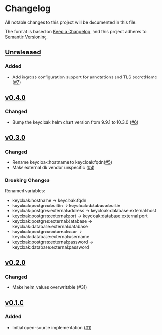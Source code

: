 # Changelog
All notable changes to this project will be documented in this file.

The format is based on [Keep a Changelog](https://keepachangelog.com/en/1.0.0/),
and this project adheres to [Semantic Versioning](https://semver.org/spec/v2.0.0.html).

## [Unreleased]

### Added

- Add ingress configuration support for annotations and TLS secretName ([#7])

## [v0.4.0]

### Changed

- Bump the keycloak helm chart version from 9.9.1 to 10.3.0 ([#6])

## [v0.3.0]

### Changed

- Rename keycloak:hostname to keycloak:fqdn([#5])
- Make external db vendor unspecific ([#4])

### Breaking Changes

Renamed variables:
- keycloak:hostname -> keycloak:fqdn
- keycloak:postgres:builtin -> keycloak:database:builtin
- keycloak:postgres:external:address -> keycloak:database:external:host
- keycloak:postgres:external:port -> keycloak:database:external:port
- keycloak:postgres:external:database -> keycloak:database:external:database
- keycloak:postgres:external:user -> keycloak:database:external:username
- keycloak:postgres:external:password -> keycloak:database:external:password

## [v0.2.0]

### Changed

- Make helm_values overwritable (#3])

## [v0.1.0]

### Added

- Initial open-source implementation ([#1])

[Unreleased]: https://github.com/projectsyn/component-keycloak/compare/v0.4.0...HEAD
[v0.1.0]: https://github.com/projectsyn/component-keycloak/releases/tag/v0.1.0
[v0.2.0]: https://github.com/projectsyn/component-keycloak/releases/tag/v0.2.0
[v0.3.0]: https://github.com/projectsyn/component-keycloak/releases/tag/v0.3.0
[v0.4.0]: https://github.com/projectsyn/component-keycloak/releases/tag/v0.4.0

[#1]: https://github.com/projectsyn/component-keycloak/pull/1
[#3]: https://github.com/projectsyn/component-keycloak/pull/3
[#4]: https://github.com/projectsyn/component-keycloak/pull/4
[#5]: https://github.com/projectsyn/component-keycloak/pull/5
[#6]: https://github.com/projectsyn/component-keyclaok/pull/6
[#7]: https://github.com/projectsyn/component-keyclaok/pull/7
